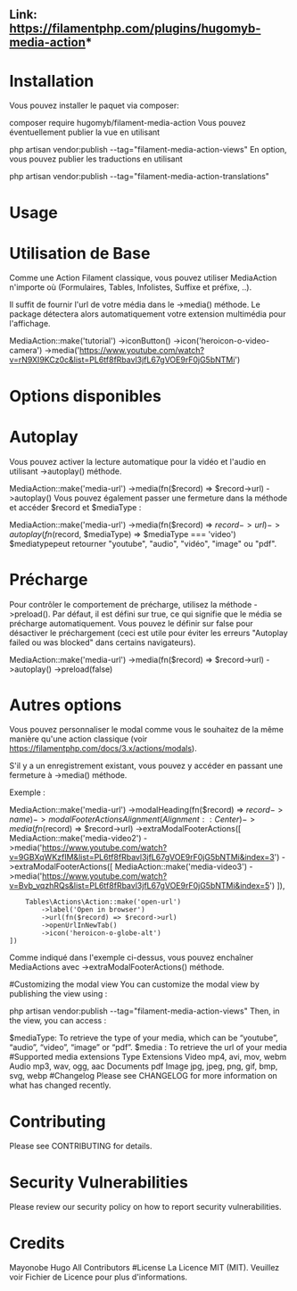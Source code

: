 ## Link: https://filamentphp.com/plugins/hugomyb-media-action*

# Installation
Vous pouvez installer le paquet via composer:

composer require hugomyb/filament-media-action
Vous pouvez éventuellement publier la vue en utilisant

php artisan vendor:publish --tag="filament-media-action-views"
En option, vous pouvez publier les traductions en utilisant

php artisan vendor:publish --tag="filament-media-action-translations"
# Usage
# Utilisation de Base
Comme une Action Filament classique, vous pouvez utiliser MediaAction n'importe où (Formulaires, Tables, Infolistes, Suffixe et préfixe, ..).

Il suffit de fournir l'url de votre média dans le ->media() méthode. Le package détectera alors automatiquement votre extension multimédia pour l'affichage.

MediaAction::make('tutorial')
    ->iconButton()
    ->icon('heroicon-o-video-camera')
    ->media('https://www.youtube.com/watch?v=rN9XI9KCz0c&list=PL6tf8fRbavl3jfL67gVOE9rF0jG5bNTMi')
# Options disponibles
# Autoplay
Vous pouvez activer la lecture automatique pour la vidéo et l'audio en utilisant ->autoplay() méthode.

MediaAction::make('media-url')
    ->media(fn($record) => $record->url)
    ->autoplay()
Vous pouvez également passer une fermeture dans la méthode et accéder $record et $mediaType :

MediaAction::make('media-url')
    ->media(fn($record) => $record->url)
    ->autoplay(fn($record, $mediaType) => $mediaType === 'video')
$mediatypepeut retourner "youtube", "audio", "vidéo", "image" ou "pdf".

# Précharge
Pour contrôler le comportement de précharge, utilisez la méthode ->preload(). Par défaut, il est défini sur true, ce qui signifie que le média se précharge automatiquement. Vous pouvez le définir sur false pour désactiver le préchargement (ceci est utile pour éviter les erreurs "Autoplay failed ou was blocked" dans certains navigateurs).

MediaAction::make('media-url')
    ->media(fn($record) => $record->url)
    ->autoplay()
    ->preload(false)
# Autres options
Vous pouvez personnaliser le modal comme vous le souhaitez de la même manière qu'une action classique (voir https://filamentphp.com/docs/3.x/actions/modals).

S'il y a un enregistrement existant, vous pouvez y accéder en passant une fermeture à ->media() méthode.

Exemple :

MediaAction::make('media-url')
    ->modalHeading(fn($record) => $record->name)
    ->modalFooterActionsAlignment(Alignment::Center)
    ->media(fn($record) => $record->url)
    ->extraModalFooterActions([
        MediaAction::make('media-video2')
            ->media('https://www.youtube.com/watch?v=9GBXqWKzfIM&list=PL6tf8fRbavl3jfL67gVOE9rF0jG5bNTMi&index=3')
            ->extraModalFooterActions([
                MediaAction::make('media-video3')
                    ->media('https://www.youtube.com/watch?v=Bvb_vqzhRQs&list=PL6tf8fRbavl3jfL67gVOE9rF0jG5bNTMi&index=5')
            ]),
 
        Tables\Actions\Action::make('open-url')
            ->label('Open in browser')
            ->url(fn($record) => $record->url)
            ->openUrlInNewTab()
            ->icon('heroicon-o-globe-alt')
    ])
Comme indiqué dans l'exemple ci-dessus, vous pouvez enchaîner MediaActions avec ->extraModalFooterActions() méthode.

#Customizing the modal view
You can customize the modal view by publishing the view using :

php artisan vendor:publish --tag="filament-media-action-views"
Then, in the view, you can access :

$mediaType: To retrieve the type of your media, which can be “youtube”, “audio”, “video”, “image” or “pdf”.
$media : To retrieve the url of your media
#Supported media extensions
Type	Extensions
Video	mp4, avi, mov, webm
Audio	mp3, wav, ogg, aac
Documents	pdf
Image	jpg, jpeg, png, gif, bmp, svg, webp
#Changelog
Please see CHANGELOG for more information on what has changed recently.

# Contributing
Please see CONTRIBUTING for details.

# Security Vulnerabilities
Please review our security policy on how to report security vulnerabilities.

# Credits
Mayonobe Hugo
All Contributors
#License
La Licence MIT (MIT). Veuillez voir Fichier de Licence pour plus d'informations.
